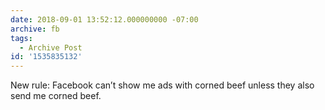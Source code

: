 ```yaml
---
date: 2018-09-01 13:52:12.000000000 -07:00
archive: fb
tags: 
  - Archive Post
id: '1535835132'
---
```


New rule: Facebook can’t show me ads with corned beef unless they also send me corned beef.
